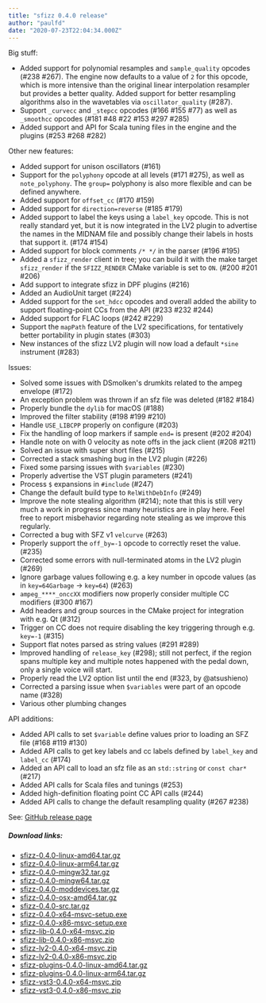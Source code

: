 ```yaml
---
title: "sfizz 0.4.0 release"
author: "paulfd"
date: "2020-07-23T22:04:34.000Z"
---
```

Big stuff:
- Added support for polynomial resamples and `sample_quality` opcodes (#238 #267). The engine now defaults to a value of `2` for this opcode, which is more intensive than the original linear interpolation resampler but provides a better quality. Added support for better resampling algorithms also in the wavetables via `oscillator_quality` (#287).
- Support `_curvecc` and `_stepcc` opcodes (#166 #155 #77) as well as `_smoothcc` opcodes (#181 #48 #22 #153 #297 #285)
- Added support and API for Scala tuning files in the engine and the plugins (#253 #268 #282)

Other new features:
- Added support for unison oscillators (#161)
- Support for the `polyphony` opcode at all levels (#171 #275), as well as `note_polyphony`. The `group=` polyphony is also more flexible and can be defined anywhere.
- Added support for `offset_cc` (#170 #159)
- Added support for `direction=reverse` (#185 #179)
- Added support to label the keys using a `label_key` opcode. This is not really standard yet, but it is now integrated in the LV2 plugin to advertise the names in the MIDNAM file and possibly change their labels in hosts that support it. (#174 #154)
- Added support for block comments `/* */` in the parser (#196 #195)
- Added a `sfizz_render` client in tree; you can build it with the make target `sfizz_render` if the `SFIZZ_RENDER` CMake variable is set to `ON`. (#200 #201 #206)
- Add support to integrate sfizz in DPF plugins (#216)
- Added an AudioUnit target (#224)
- Added support for the `set_hdcc` opcodes and overall added the ability to support floating-point CCs from the API (#233 #232 #244)
- Added support for FLAC loops (#242 #229)
- Support the `mapPath` feature of the LV2 specifications, for tentatively better portability in plugin states (#303)
- New instances of the sfizz LV2 plugin will now load a default `*sine` instrument (#283)

Issues:
- Solved some issues with DSmolken's drumkits related to the ampeg envelope (#172)
- An exception problem was thrown if an sfz file was deleted (#182 #184)
- Properly bundle the `dylib` for macOS (#188)
- Improved the filter stability (#198 #199 #210)
- Handle `USE_LIBCPP` properly on configure (#203)
- Fix the handling of loop markers if sample `end=` is present (#202 #204)
- Handle note on with 0 velocity as note offs in the jack client (#208 #211)
- Solved an issue with super short files (#215)
- Corrected a stack smashing bug in the LV2 plugin (#226)
- Fixed some parsing issues with `$variables` (#230)
- Properly advertise the VST plugin parameters (#241)
- Process `$` expansions in `#include` (#247)
- Change the default build type to `RelWithDebInfo` (#249)
- Improve the note stealing algorithm (#214); note that this is still very much a work in progress since many heuristics are in play here. Feel free to report misbehavior regarding note stealing as we improve this regularly.
- Corrected a bug with SFZ v1 `velcurve` (#263)
- Properly support the `off_by=-1` opcode to correctly reset the value. (#235)
- Corrected some errors with null-terminated atoms in the LV2 plugin (#269)
- Ignore garbage values following e.g. a key number in opcode values (as in `key=64Garbage` -> `key=64`) (#263)
- `ampeg_****_onccXX` modifiers now properly consider multiple CC modifiers (#300 #167) 
- Add headers and group sources in the CMake project for integration with e.g. Qt (#312)
- Trigger on CC does not require disabling the key triggering through e.g. `key=-1` (#315)
- Support flat notes parsed as string values (#291 #289)
- Improved handling of `release_key` (#298); still not perfect, if the region spans multiple key and multiple notes happened with the pedal down, only a single voice will start.
- Properly read the LV2 option list until the end (#323, by @atsushieno)
- Corrected a parsing issue when `$variables` were part of an opcode name (#328)
- Various other plumbing changes
 
API additions:
- Added API calls to set `$variable` define values prior to loading an SFZ file (#168 #119 #130)
- Added API calls to get key labels and cc labels defined by `label_key` and `label_cc` (#174)
- Added an API call to load an sfz file as an `std::string` or `const char*` (#217)
- Added API calls for Scala files and tunings (#253)
- Added high-definition floating point CC API calls (#244)
- Added API calls to change the default resampling quality (#267 #238)

See: [GitHub release page](https://github.com/sfztools/sfizz/releases/tag/0.4.0)

##### Download links:
- [sfizz-0.4.0-linux-amd64.tar.gz](https://github.com/sfztools/sfizz/releases/download/0.4.0/sfizz-0.4.0-linux-amd64.tar.gz)
- [sfizz-0.4.0-linux-arm64.tar.gz](https://github.com/sfztools/sfizz/releases/download/0.4.0/sfizz-0.4.0-linux-arm64.tar.gz)
- [sfizz-0.4.0-mingw32.tar.gz](https://github.com/sfztools/sfizz/releases/download/0.4.0/sfizz-0.4.0-mingw32.tar.gz)
- [sfizz-0.4.0-mingw64.tar.gz](https://github.com/sfztools/sfizz/releases/download/0.4.0/sfizz-0.4.0-mingw64.tar.gz)
- [sfizz-0.4.0-moddevices.tar.gz](https://github.com/sfztools/sfizz/releases/download/0.4.0/sfizz-0.4.0-moddevices.tar.gz)
- [sfizz-0.4.0-osx-amd64.tar.gz](https://github.com/sfztools/sfizz/releases/download/0.4.0/sfizz-0.4.0-osx-amd64.tar.gz)
- [sfizz-0.4.0-src.tar.gz](https://github.com/sfztools/sfizz/releases/download/0.4.0/sfizz-0.4.0-src.tar.gz)
- [sfizz-0.4.0-x64-msvc-setup.exe](https://github.com/sfztools/sfizz/releases/download/0.4.0/sfizz-0.4.0-x64-msvc-setup.exe)
- [sfizz-0.4.0-x86-msvc-setup.exe](https://github.com/sfztools/sfizz/releases/download/0.4.0/sfizz-0.4.0-x86-msvc-setup.exe)
- [sfizz-lib-0.4.0-x64-msvc.zip](https://github.com/sfztools/sfizz/releases/download/0.4.0/sfizz-lib-0.4.0-x64-msvc.zip)
- [sfizz-lib-0.4.0-x86-msvc.zip](https://github.com/sfztools/sfizz/releases/download/0.4.0/sfizz-lib-0.4.0-x86-msvc.zip)
- [sfizz-lv2-0.4.0-x64-msvc.zip](https://github.com/sfztools/sfizz/releases/download/0.4.0/sfizz-lv2-0.4.0-x64-msvc.zip)
- [sfizz-lv2-0.4.0-x86-msvc.zip](https://github.com/sfztools/sfizz/releases/download/0.4.0/sfizz-lv2-0.4.0-x86-msvc.zip)
- [sfizz-plugins-0.4.0-linux-amd64.tar.gz](https://github.com/sfztools/sfizz/releases/download/0.4.0/sfizz-plugins-0.4.0-linux-amd64.tar.gz)
- [sfizz-plugins-0.4.0-linux-arm64.tar.gz](https://github.com/sfztools/sfizz/releases/download/0.4.0/sfizz-plugins-0.4.0-linux-arm64.tar.gz)
- [sfizz-vst3-0.4.0-x64-msvc.zip](https://github.com/sfztools/sfizz/releases/download/0.4.0/sfizz-vst3-0.4.0-x64-msvc.zip)
- [sfizz-vst3-0.4.0-x86-msvc.zip](https://github.com/sfztools/sfizz/releases/download/0.4.0/sfizz-vst3-0.4.0-x86-msvc.zip)